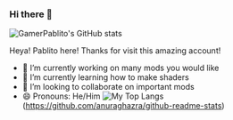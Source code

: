 ### Hi there 👋


![GamerPablito's GitHub stats](https://github-readme-stats.vercel.app/api?username=GamerPablito&show_icons=true)

Heya! Pablito here! Thanks for visit this amazing account!

- 🔭 I’m currently working on many mods you would like
- 🌱 I’m currently learning how to make shaders
- 👯 I’m looking to collaborate on important mods
- 😄 Pronouns: He/Him
![My Top Langs](https://github-readme-stats.vercel.app/api/top-langs/?username=GamerPablito)(https://github.com/anuraghazra/github-readme-stats)
